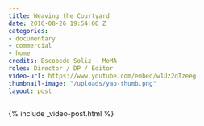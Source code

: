 ```yaml
---
title: Weaving the Courtyard
date: 2016-08-26 19:54:00 Z
categories:
- documentary
- commercial
- home
credits: Escobedo Soliz - MoMA
roles: Director / DP / Editor
video-url: https://www.youtube.com/embed/w1Uz2qTzeeg
thumbnail-image: "/uploads/yap-thumb.png"
layout: post
---
```


{% include _video-post.html %}

